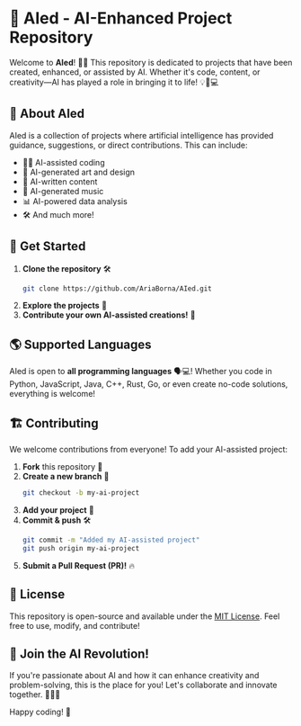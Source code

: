 # 🚀 AIed - AI-Enhanced Project Repository

Welcome to **AIed**! 🤖✨ This repository is dedicated to projects that have been created, enhanced, or assisted by AI. Whether it's code, content, or creativity—AI has played a role in bringing it to life! 💡🎨💻

## 🌟 About AIed
AIed is a collection of projects where artificial intelligence has provided guidance, suggestions, or direct contributions. This can include:
- 🧑‍💻 AI-assisted coding
- 🎨 AI-generated art and design
- 📜 AI-written content
- 🎵 AI-generated music
- 📊 AI-powered data analysis
- 🛠️ And much more!

## 🔗 Get Started
1. **Clone the repository** 🛠️
   ```sh
   git clone https://github.com/AriaBorna/AIed.git
   ```
2. **Explore the projects** 📂
3. **Contribute your own AI-assisted creations!** 🚀

## 🌎 Supported Languages
AIed is open to **all programming languages** 🗣️💻! Whether you code in Python, JavaScript, Java, C++, Rust, Go, or even create no-code solutions, everything is welcome!

## 🏗️ Contributing
We welcome contributions from everyone! To add your AI-assisted project:
1. **Fork** this repository 🍴
2. **Create a new branch** 🚀
   ```sh
   git checkout -b my-ai-project
   ```
3. **Add your project** 📁
4. **Commit & push** 🛠️
   ```sh
   git commit -m "Added my AI-assisted project"
   git push origin my-ai-project
   ```
5. **Submit a Pull Request (PR)!** 🔥

## 📜 License
This repository is open-source and available under the [MIT License](LICENSE). Feel free to use, modify, and contribute!

## 🙌 Join the AI Revolution!
If you're passionate about AI and how it can enhance creativity and problem-solving, this is the place for you! Let's collaborate and innovate together. 🤝🚀✨

Happy coding! 🎉
